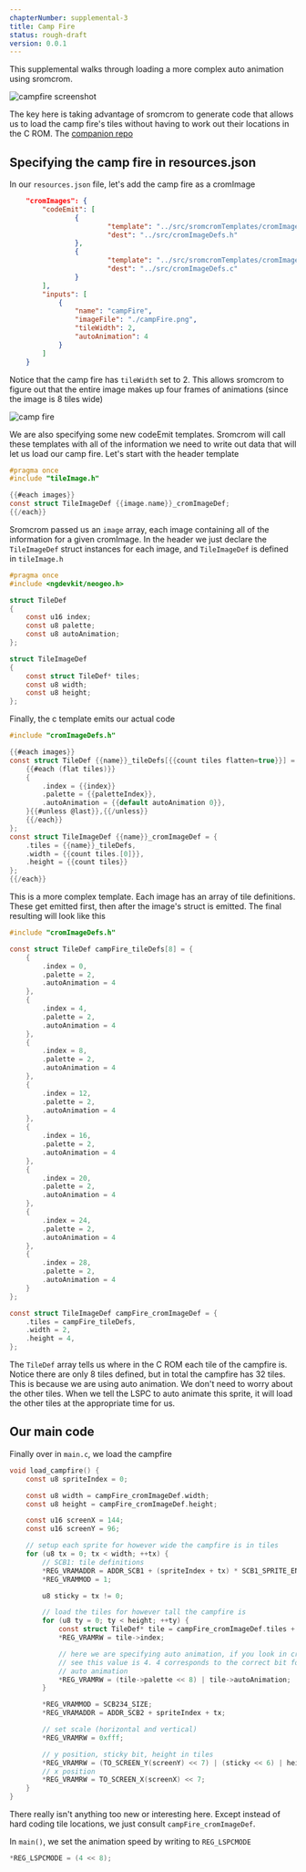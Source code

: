 ```yaml
---
chapterNumber: supplemental-3
title: Camp Fire
status: rough-draft
version: 0.0.1
---
```


This supplemental walks through loading a more complex auto animation using sromcrom.

![campfire screenshot](./campFireScreenshot.png)

The key here is taking advantage of sromcrom to generate code that allows us to load the camp fire's tiles without having to work out their locations in the C ROM. The [companion repo](https://github.com/city41/neo-geo-dev-book-game/tree/supplemental-3-camp-fire/)

## Specifying the camp fire in resources.json

In our `resources.json` file, let's add the camp fire as a cromImage

```json
	"cromImages": {
		"codeEmit": [
				{
						"template": "../src/sromcromTemplates/cromImageDefs.h.hbr",
						"dest": "../src/cromImageDefs.h"
				},
				{
						"template": "../src/sromcromTemplates/cromImageDefs.c.hbr",
						"dest": "../src/cromImageDefs.c"
				}
		],
		"inputs": [
			{
				"name": "campFire",
				"imageFile": "./campFire.png",
				"tileWidth": 2,
				"autoAnimation": 4
			}
		]
	}
```

Notice that the camp fire has `tileWidth` set to 2. This allows sromcrom to figure out that the entire image makes up four frames of animations (since the image is 8 tiles wide)

![camp fire](./campFire.png)

We are also specifying some new codeEmit templates. Sromcrom will call these templates with all of the information we need to write out data that will let us load our camp fire. Let's start with the header template

```c
#pragma once
#include "tileImage.h"

{{#each images}}
const struct TileImageDef {{image.name}}_cromImageDef;
{{/each}}
```

Sromcrom passed us an `image` array, each image containing all of the information for a given cromImage. In the header we just declare the `TileImageDef` struct instances for each image, and `TileImageDef` is defined in `tileImage.h`

```c
#pragma once
#include <ngdevkit/neogeo.h>

struct TileDef
{
    const u16 index;
    const u8 palette;
    const u8 autoAnimation;
};

struct TileImageDef
{
    const struct TileDef* tiles;
    const u8 width;
    const u8 height;
};
```

Finally, the c template emits our actual code

```c
#include "cromImageDefs.h"

{{#each images}}
const struct TileDef {{name}}_tileDefs[{{count tiles flatten=true}}] = {
    {{#each (flat tiles)}}
    {
        .index = {{index}}
        .palette = {{paletteIndex}},
        .autoAnimation = {{default autoAnimation 0}},
    }{{#unless @last}},{{/unless}}
    {{/each}}
};
const struct TileImageDef {{name}}_cromImageDef = {
    .tiles = {{name}}_tileDefs,
    .width = {{count tiles.[0]}},
    .height = {{count tiles}}
};
{{/each}}
```

This is a more complex template. Each image has an array of tile definitions. These get emitted first, then after the image's struct is emitted. The final resulting will look like this

```c
#include "cromImageDefs.h"

const struct TileDef campFire_tileDefs[8] = {
    {
        .index = 0,
        .palette = 2,
        .autoAnimation = 4
    },
    {
        .index = 4,
        .palette = 2,
        .autoAnimation = 4
    },
    {
        .index = 8,
        .palette = 2,
        .autoAnimation = 4
    },
    {
        .index = 12,
        .palette = 2,
        .autoAnimation = 4
    },
    {
        .index = 16,
        .palette = 2,
        .autoAnimation = 4
    },
    {
        .index = 20,
        .palette = 2,
        .autoAnimation = 4
    },
    {
        .index = 24,
        .palette = 2,
        .autoAnimation = 4
    },
    {
        .index = 28,
        .palette = 2,
        .autoAnimation = 4
    }
};

const struct TileImageDef campFire_cromImageDef = {
    .tiles = campFire_tileDefs,
    .width = 2,
    .height = 4,
};
```

The `TileDef` array tells us where in the C ROM each tile of the campfire is. Notice there are only 8 tiles defined, but in total the campfire has 32 tiles. This is because we are using auto animation. We don't need to worry about the other tiles. When we tell the LSPC to auto animate this sprite, it will load the other tiles at the appropriate time for us.

## Our main code

Finally over in `main.c`, we load the campfire

```c
void load_campfire() {
    const u8 spriteIndex = 0;

    const u8 width = campFire_cromImageDef.width;
    const u8 height = campFire_cromImageDef.height;

    const u16 screenX = 144;
    const u16 screenY = 96;

    // setup each sprite for however wide the campfire is in tiles
    for (u8 tx = 0; tx < width; ++tx) {
        // SCB1: tile definitions
        *REG_VRAMADDR = ADDR_SCB1 + (spriteIndex + tx) * SCB1_SPRITE_ENTRY_SIZE;
        *REG_VRAMMOD = 1;

        u8 sticky = tx != 0;

        // load the tiles for however tall the campfire is
        for (u8 ty = 0; ty < height; ++ty) {
            const struct TileDef* tile = campFire_cromImageDef.tiles + tx + ty * width;
            *REG_VRAMRW = tile->index;

            // here we are specifying auto animation, if you look in cromImageDefs.c, you will
            // see this value is 4. 4 corresponds to the correct bit for setting up a 4 frame
            // auto animation
            *REG_VRAMRW = (tile->palette << 8) | tile->autoAnimation;
        }

        *REG_VRAMMOD = SCB234_SIZE;
        *REG_VRAMADDR = ADDR_SCB2 + spriteIndex + tx;

        // set scale (horizontal and vertical)
        *REG_VRAMRW = 0xfff;

        // y position, sticky bit, height in tiles
        *REG_VRAMRW = (TO_SCREEN_Y(screenY) << 7) | (sticky << 6) | height;
        // x position
        *REG_VRAMRW = TO_SCREEN_X(screenX) << 7;
    }
}
```

There really isn't anything too new or interesting here. Except instead of hard coding tile locations, we just consult `campFire_cromImageDef`.

In `main()`, we set the animation speed by writing to `REG_LSPCMODE`

```c
*REG_LSPCMODE = (4 << 8);
```
